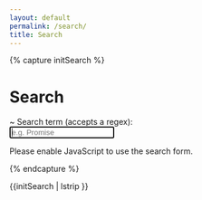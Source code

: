 ```yaml
---
layout: default
permalink: /search/
title: Search
---
```


{% capture initSearch %}

<h1>Search</h1>

<form id="search-form" action="">~
  <label class="label" for="search">Search term (accepts a regex):</label>
  <br/>
  <input 
    class="input" 
    id="search" 
    type="text" 
    name="search" 
    autofocus 
    placeholder="e.g. Promise" 
    autocomplete="off">

  <ul class="list list--results" id="list">
  </ul>
</form>

<script type="text/javascript" src="{{site.baseurl}}/assets/src/fetch.js"></script>
<script type="text/javascript" src="{{site.baseurl}}/assets/src/fetch.js"></script>

<script type="text/javascript">

  const search = new JekyllSearch(
    '{{site.url}}/assets/src/search.json',
    '#search',
    '#list',
    '{{site.baseurl}}'
  );
  search.init();

</script>

<noscript>Please enable JavaScript to use the search form.</noscript>

{% endcapture %}

{{initSearch | lstrip }}

[comment]: <> (lstrip -> quita los blancos que se encuentran a la izquierda)

[comment]: <> (autofocus -> cuando se cargue la pagina quiero que el cursor este aqui, es decir, en la cajita)

[comment]: <> (ul -> lista no organizada en html)
[comment]: <> (ol -> lista ordenada en html)